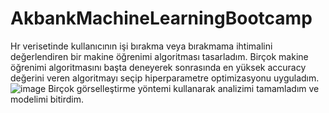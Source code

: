 # AkbankMachineLearningBootcamp
Hr verisetinde kullanıcının işi bırakma veya bırakmama ihtimalini değerlendiren bir makine öğrenimi algoritması tasarladım. Birçok makine öğrenimi algoritmasını başta deneyerek sonrasında en yüksek accuracy değerini veren algoritmayı seçip hiperparametre optimizasyonu uyguladım. 
![image](https://github.com/Eflalkryz/AkbankMachineLearningBootcamp/assets/116119162/24e4e683-99ae-447a-a297-d2c5be5639a7)
Birçok görselleştirme yöntemi kullanarak analizimi tamamladım ve modelimi bitirdim.

